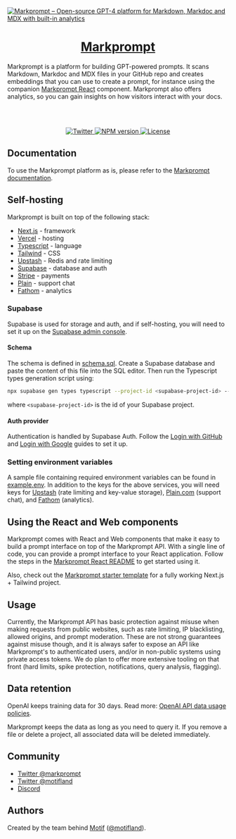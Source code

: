 <a href="https://markprompt.com">
  <img alt="Markprompt – Open-source GPT-4 platform for Markdown, Markdoc and MDX with built-in analytics" src="https://user-images.githubusercontent.com/504893/227404383-62737a47-72ab-4426-b7b3-83db5b836ebb.png">
  <h1 align="center">Markprompt</h1>
</a>

Markprompt is a platform for building GPT-powered prompts. It scans Markdown, Markdoc and MDX files in your GitHub repo and creates embeddings that you can use to create a prompt, for instance using the companion [Markprompt React](https://github.com/motifland/markprompt/blob/main/packages/markprompt-react/README.md) component. Markprompt also offers analytics, so you can gain insights on how visitors interact with your docs.

<br />
<br />

<p align="center">
  <a href="https://twitter.com/markprompt">
    <img alt="Twitter" src="https://img.shields.io/twitter/follow/markprompt?style=flat&label=%40markprompt&logo=twitter&color=0bf&logoColor=fff" />
  </a>
  <a aria-label="NPM version" href="https://www.npmjs.com/package/markprompt">
    <img alt="NPM version" src="https://badgen.net/npm/v/markprompt">
  </a>
  <a aria-label="License" href="https://github.com/motifland/markprompt/blob/main/LICENSE">
    <img alt="License" src="https://img.shields.io/badge/License-Apache_2.0-blue.svg">
  </a>
</p>

## Documentation

To use the Markprompt platform as is, please refer to the [Markprompt documentation](https://markprompt.com/docs).

## Self-hosting

Markprompt is built on top of the following stack:

- [Next.js](https://nextjs.org/) - framework
- [Vercel](https://vercel.com/) - hosting
- [Typescript](https://www.typescriptlang.org/) - language
- [Tailwind](https://tailwindcss.com/) - CSS
- [Upstash](https://upstash.com/) - Redis and rate limiting
- [Supabase](https://supabase.com/) - database and auth
- [Stripe](https://stripe.com/) - payments
- [Plain](https://plain.com/) - support chat
- [Fathom](https://usefathom.com/) - analytics

### Supabase

Supabase is used for storage and auth, and if self-hosting, you will need to set it up on the [Supabase admin console](https://app.supabase.com/).

#### Schema

The schema is defined in [schema.sql](https://github.com/motifland/markprompt/blob/main/config/schema.sql). Create a Supabase database and paste the content of this file into the SQL editor. Then run the Typescript types generation script using:

```sh
npx supabase gen types typescript --project-id <supabase-project-id> --schema public > types/supabase.ts
```

where `<supabase-project-id>` is the id of your Supabase project.

#### Auth provider

Authentication is handled by Supabase Auth. Follow the [Login with GitHub](https://supabase.com/docs/guides/auth/social-login/auth-github) and [Login with Google](https://supabase.com/docs/guides/auth/social-login/auth-google) guides to set it up.

### Setting environment variables

A sample file containing required environment variables can be found in [example.env](https://github.com/motifland/markprompt/blob/main/example.env). In addition to the keys for the above services, you will need keys for [Upstash](https://upstash.com/) (rate limiting and key-value storage), [Plain.com](https://plain.com) (support chat), and [Fathom](https://usefathom.com/) (analytics).

## Using the React and Web components

Markprompt comes with React and Web components that make it easy to build a prompt interface on top of the Markprompt API. With a single line of code, you can provide a prompt interface to your React application. Follow the steps in the [Markprompt React README](https://github.com/motifland/markprompt/blob/main/packages/markprompt-react/README.md) to get started using it.

Also, check out the [Markprompt starter template](https://github.com/motifland/markprompt-starter-template) for a fully working Next.js + Tailwind project.

## Usage

Currently, the Markprompt API has basic protection against misuse when making requests from public websites, such as rate limiting, IP blacklisting, allowed origins, and prompt moderation. These are not strong guarantees against misuse though, and it is always safer to expose an API like Markprompt's to authenticated users, and/or in non-public systems using private access tokens. We do plan to offer more extensive tooling on that front (hard limits, spike protection, notifications, query analysis, flagging).

## Data retention

OpenAI keeps training data for 30 days. Read more: [OpenAI API data usage policies](https://openai.com/policies/api-data-usage-policies).

Markprompt keeps the data as long as you need to query it. If you remove a file or delete a project, all associated data will be deleted immediately.

## Community

- [Twitter @markprompt](https://twitter.com/markprompt)
- [Twitter @motifland](https://twitter.com/motifland)
- [Discord](https://discord.gg/MBMh4apz6X)

## Authors

Created by the team behind [Motif](https://motif.land)
([@motifland](https://twitter.com/motifland)).
